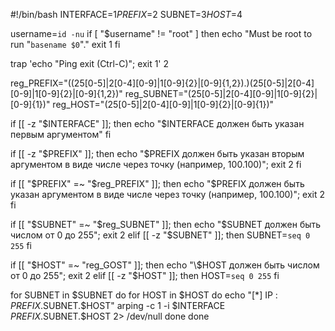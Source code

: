#!/bin/bash
INTERFACE=$1
PREFIX=$2
SUBNET=$3
HOST=$4

username=`id -nu`
if [ "$username" != "root" ]
then
        echo "Must be root to run \"`basename $0`\"."
        exit 1
fi

trap 'echo "Ping exit (Ctrl-C)"; exit 1' 2

reg_PREFIX="((25[0-5]|2[0-4][0-9]|1[0-9]{2}|[0-9]{1,2})\.)(25[0-5]|2[0-4][0-9]|1[0-9]{2}|[0-9]{1,2})"
reg_SUBNET="(25[0-5]|2[0-4][0-9]|1[0-9]{2}|[0-9]{1})"
reg_HOST="(25[0-5]|2[0-4][0-9]|1[0-9]{2}|[0-9]{1})"

if [[ -z "$INTERFACE" ]]; then
   echo "\$INTERFACE должен быть указан первым аргументом"
fi

if [[ -z "$PREFIX" ]]; then
   echo "\$PREFIX должен быть указан вторым аргументом в виде числе через точку (например, 100.100)";  exit 2
fi 

if [[ "$PREFIX" =~ "$reg_PREFIX" ]]; then
    echo "\$PREFIX должен быть указан аргументом в виде числе через точку (например, 100.100)"; exit 2
fi

if [[ "$SUBNET" =~ "$reg_SUBNET" ]]; then
        echo "\$SUBNET должен быть числом от 0 до 255"; exit 2
elif [[ -z "$SUBNET" ]]; then
      SUBNET=`seq 0 255`
fi

if [[ "$HOST" =~ "reg_GOST" ]]; then
        echo "\$HOST должен быть числом от 0 до 255"; exit 2
elif [[ -z "$HOST" ]]; then
      HOST=`seq 0 255`
fi

for SUBNET in $SUBNET
do
        for HOST in $HOST
        do
                echo "[*] IP : $PREFIX.$SUBNET.$HOST"
                arping -c 1 -i $INTERFACE $PREFIX.$SUBNET.$HOST 2> /dev/null
        done
done

